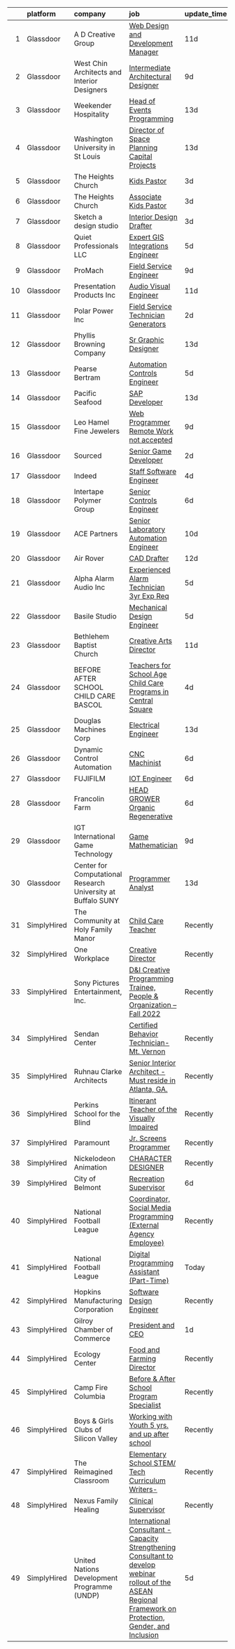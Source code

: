 

|    | platform    | company                                                        | job                                                                                                                                                                                                                                                                                                                                                                                                                                                                                                                                                                                                                                                                                                                                                                                                                                                                                                                                                                    | update_time   | location           |
|---:|:------------|:---------------------------------------------------------------|:-----------------------------------------------------------------------------------------------------------------------------------------------------------------------------------------------------------------------------------------------------------------------------------------------------------------------------------------------------------------------------------------------------------------------------------------------------------------------------------------------------------------------------------------------------------------------------------------------------------------------------------------------------------------------------------------------------------------------------------------------------------------------------------------------------------------------------------------------------------------------------------------------------------------------------------------------------------------------|:--------------|:-------------------|
|  1 | Glassdoor   | A D  Creative Group                                            | [Web Design and Development Manager](https://www.glassdoor.com/partner/jobListing.htm?pos=107&ao=1110586&s=58&guid=0000018378ae7160a35769381033fa20&src=GD_JOB_AD&t=SR&vt=w&ea=1&cs=1_51eaaab5&cb=1664177042462&jobListingId=1008140137260&cpc=0BA2D5CC0560AC8D&jrtk=3-0-1gdsasshgjm4t801-1gdsassi2jcbm800-30045773cd0dacf0--6NYlbfkN0CdcVd3SDA1nO7RkKTAACmPV4xEt72Vls8LI2dqcgyOeLQdD6tZEJoWNUMypvoh9NAN8szWNRmVTKnG5iJGNmoBqYHxe2itH9y8PF7QuwSblrfncnd59h5nlzKKtT9P4NH3jO4uFjl3W4O0Hl4EfKo_zxslhZjG3UJV1gdcJ4CC9ePXFWDrATIjTwLk3H6YWrmzlO8gLXLnd5YEGgj-yYpvwS6hZW4zDJ83pM1QKcsJaYFhrt8WzXomvAkx-50IcXmcmTSbQdtPUHW6KF5rQ7flfuO0o6I18Oh6rehxr4mDueW9dCS9K2M1vtNmwsCw-3CDlDOoBhNpYDvQXBAFC9cKew8YV214hO9LDWPuWazXMg2lCGuUtgWUzKiUvVJT1p6HvgU1FSy8xb6Pao9ziLWXp5FGwQJRSfP_Xk9zaaHaZ1ePusnEafI-Uzus7GTjPXps16OYJxpt-h5w3iH6S8DcqHm7vpIT5SBBiFWyO1zNoYCTvLDUxGUuQl0MPaYMl0k4_ZLN9LI_3TlLyuB5cwCoaYOROf20e2U%3D)                                                            | 11d           | Billings, MT       |
|  2 | Glassdoor   | West Chin Architects and Interior Designers                    | [Intermediate Architectural Designer](https://www.glassdoor.com/partner/jobListing.htm?pos=106&ao=1110586&s=58&guid=0000018378ae7160a35769381033fa20&src=GD_JOB_AD&t=SR&vt=w&ea=1&cs=1_d74834eb&cb=1664177042462&jobListingId=1008144972758&cpc=71E1B38723F0DBB2&jrtk=3-0-1gdsasshgjm4t801-1gdsassi2jcbm800-363386f2760a278f--6NYlbfkN0BdDHiSlq2TKVYTvK036ioTcRDjelCKzvFOpLFiF--0iYywErtz7uGZep9cN0seVBf-sOPF__Xb0WOhuYiJ7F8k1NEBfp-GZ5rJGcdf2b8vwOWLoA_3QIuzzvY-fVjU0sp4Z5KOK86voscsRjgQq8UedLhyobsnclhlmriT35eeg_O-bIErUbDTAVAmchW8hhFG7p70v0hdXZB-6rhboJnrVOl3tFVVgc2PElWszIHalHSlok8VrQ9WylzbdHFvDlP-9dmtekZatfGskaEgjk3AFhHSDfo3rOU0C5r2qneW656r4GA6ACxD5yX-wWRCWvZC1tj2ksMR76Q-dDAFUqpQOYF045Dx6md0PcJCGBVBkOEEKb-hYJecIH95FS3TGdPbyvHeI6Tj6f-g96PJxCfUtVzrbNdECkHh5qYN2CKlZ6g6UL7sDxc0gjX7_KMOLRUlkYNny4Mg1udbBwYx_Y0p6cfE0WMzeKXT1k0h7jl6lqGhiGkosqrb_l2S-otB0LldHNnvdyoKE1FQY5Sq8QhXibSGnFyqxNnPHf9yIr9FUg%3D%3D)                                             | 9d            | East Hampton, NY   |
|  3 | Glassdoor   | Weekender Hospitality                                          | [Head of Events   Programming](https://www.glassdoor.com/partner/jobListing.htm?pos=101&ao=1110586&s=58&guid=0000018378ae7160a35769381033fa20&src=GD_JOB_AD&t=SR&vt=w&ea=1&cs=1_da7c16e4&cb=1664177042462&jobListingId=1008134068233&cpc=BCE1849457840463&jrtk=3-0-1gdsasshgjm4t801-1gdsassi2jcbm800-6017b59c5c7ff7f2--6NYlbfkN0DdLn5tXN_RiyJSiFodarGZFJKa8s6F6AK0THPBWp05MWFlkDe5FfH8tqaK6M2b05opytpd9AnhP5OizhRlWmpiE1iuVGVFL4YhvDxChE1CDqy2kzHvJVLpb7QESC6xt8XSEJpzfFIYOa9Nu-KirXup-8Yr12Zq5ZCY22cULWdgJV9tmvfk8IO1MKEdKf2z1yNeZkC5oIxGKpqbcrsuMYpz8HgL2jlBXSa0VlbVehQjOoXG14yCf3keBeLv6tQv7nLXzzeBHFjqRuReGzumgl0Rs-huKFylJbcM72RWG6mAjEH_FWM62aBnkPTXHyYX2VrrYlqU_NIGfzzGgrBGsr4KU1GFNFBzoCm5p063OTypbsOc1q2mrSvUSzhunTOfYWpLWuwfNBE479Axp2PEthSgoNX5vFCuSjS9U2GPo07RmnGeLWq8_PCVeHLgoa6zwwe5iuhTpjorrJOOVNoAXpxQC4EcH2-T77MFbfpCjuNtXV_7qhAKoae0-N2kLRZvK8k46u9EOODtG1cskCiiT0Dz)                                                                                | 13d           | Old Forge, NY      |
|  4 | Glassdoor   | Washington University in St Louis                              | [Director of Space Planning   Capital Projects](https://www.glassdoor.com/partner/jobListing.htm?pos=104&ao=1110586&s=58&guid=0000018378ae7160a35769381033fa20&src=GD_JOB_AD&t=SR&vt=w&ea=1&cs=1_90e808f5&cb=1664177042462&jobListingId=1008134297731&cpc=1E493F2614FA88F9&jrtk=3-0-1gdsasshgjm4t801-1gdsassi2jcbm800-1a90651d4957a6f3--6NYlbfkN0AewoWsilc2b4CygaCvN0TrEd5Bv-SxTn0ipjqC0TsRaCuMXCIxnbIvo_eMaI8asrHYhNrqsgjSQ6Rl4C-1FLQ1OkrHVMGl9rIiEa-84jdNXtIQAt0cHDknFFN_-2sIXpMPzzWFCCgQ6fHPqo5VfgXDRHqXgqKnHKTpvS899Uh-GX4b9EmNOumiCjiGVmnwPzpNQ4vcOTEDTTKIxYJO9v2J1n7_JfPJsBYkEUZLxq05yLMsBvzaO93XBpVtNF16RW_THi_T5NdBgwQg86AhgssblkN8MRxaKf2-Mw4CQpDVV8YbKmTBI4q0zFViriEsQMYDZaG0XoZmUt_UhpALOAUYBuGdHOsOwpcojW51cyKA02zHcESAnVw7rVJeM0PkXw6_vSsSEYj4WQ9ukzO0cdTSLed6OIT39qCYHJfkwXRYpbFy8RZrOXCsZPdXdffaRsAWcLgWkQKdNSomJCJ6vKelsYVizn0mVDGl90AxXLKpWOt0pBocCLPQRB-qW6UFa75Tzmibye83yGsB3764vsXy8RQ4EurH-fFjXLUBCDxgwpwjuIk7cV0p)                               | 13d           | Saint Louis, MO    |
|  5 | Glassdoor   | The Heights Church                                             | [Kids Pastor](https://www.glassdoor.com/partner/jobListing.htm?pos=111&ao=1110586&s=58&guid=0000018378ae7160a35769381033fa20&src=GD_JOB_AD&t=SR&vt=w&ea=1&cs=1_2b6d8c12&cb=1664177042463&jobListingId=1008157029926&cpc=B8BA9BB2ABF0D1B4&jrtk=3-0-1gdsasshgjm4t801-1gdsassi2jcbm800-66a268982be39739--6NYlbfkN0DLWr0FuvwmpNY589ecXM0wpB-l41nBtAe9mv-PvJGiqdBNCD9kFUaaMoWXKkg3PmIH0Wyad33Faeue6IyvMpJHCe7uc752UIAcG6Y6NFdyPMvCyVFRa37V8sROPrDqZrYWTcBNUwHJ_eHHIcy6MnlomKh-W7sUQ6eoSnU342nXH-Gx5lt2XD6L6cFdgRJNEU5yJ8Q-JB68gbTp3yJU305r_U5gEjWHuXI1btV_KX6HeqCO6mgfw0p3SqmYJOu7pjCrED0TmtcL0VWmCy1PXwusbEZVLG2uVQjExkPzCGvnb1X1WAhGdFU3410DJwcx2N_nvgJ6O38AyGu7FyTn8zsgkPHg8HxdRswOVVK6bVaRj7Iz8cDRtfcHlcftLuFVBQUKhXlhFmr36KfPlO71LVVwzzdW2q-KvUseX9oK8PLVOaYBIHrLOgKv7Kj9Xe1X8uYWytPxem0WS1TQqrqzwoCIUevFUquSTb8yPpclaLEqPwtFdZ5g_uJNiIR-0dX4c_gRrD2u-3UAIQ%3D%3D)                                                                                                     | 3d            | Richardson, TX     |
|  6 | Glassdoor   | The Heights Church                                             | [Associate Kids Pastor](https://www.glassdoor.com/partner/jobListing.htm?pos=116&ao=1110586&s=58&guid=0000018378ae7160a35769381033fa20&src=GD_JOB_AD&t=SR&vt=w&ea=1&cs=1_fbaa817f&cb=1664177042463&jobListingId=1008157025775&cpc=2611C548DCCEA1FF&jrtk=3-0-1gdsasshgjm4t801-1gdsassi2jcbm800-9a896b2fd7fea96f--6NYlbfkN0DLWr0FuvwmpNY589ecXM0wpB-l41nBtAe9mv-PvJGiqdBNCD9kFUaafqc19tVOgFvulvxJtVMXP2cAs3a45udw881bS6hxwH7XrBMvjkwlI96io14WN18LM5miVSGeU0uPcp66YBEU9kEyqDDFIn6VlhJw6OcgbSNQWItIPVYJ0akvb4DHJnDNXmK9HEbUtZQS-bvPe9-_Y3TFBje_uJyWUTSSPcQCFIp693f87tGJeUCojvvcR9z16qhtEn_tdzf86xzGcbqIy0whR5eYgdeXrMhq1X_TTwTfqtCoIpIn6FSyhITmF71tL9vtCQ_fEn8ZbemnLKNtJPCQSdI0aSZn-WKssOr70jtbcG_3oVeW7H-pHVwpktAjZjSKU_EYz7tc2MrPPJcjhx0xyGcjO5miYx6iJBzamzRmCH22cWhi5zanjzzYHJjdLf_74GK2qzrCJACqXlm-j6sZMJ9R6_n2RbPU37q8HYT1r02Gt-971dXenYtE_OEMkResik4nqNiEyeG3ifsPzQ%3D%3D)                                                                                           | 3d            | Richardson, TX     |
|  7 | Glassdoor   | Sketch  a design studio                                        | [Interior Design Drafter](https://www.glassdoor.com/partner/jobListing.htm?pos=123&ao=1110586&s=58&guid=0000018378ae7160a35769381033fa20&src=GD_JOB_AD&t=SR&vt=w&ea=1&cs=1_060abf1e&cb=1664177042465&jobListingId=1008156351246&cpc=5ACA09512ABC1849&jrtk=3-0-1gdsasshgjm4t801-1gdsassi2jcbm800-443fea2dc174091c--6NYlbfkN0A953Z9EfJZc5Z9y7Wb0NkuJO-5BBnqXCJSieP3bN3oT0yhRhApRHWswGPQS6rUUjN3ZQf7cccsy9ZUzHjoRP1KiJJZaHLonR9fKvOV7wT2VLn4LSijHvUcC8n2TC4EoZs0wlcysfaEtXOQWzdQpSi5GviIMRIgSiOvPieNiUBHWnu2R9h9z51ZkitvX3aVKE_X-U465G2vrUMJnKbIsEBXcN5eD8sRM4bkp3oUJ6wGK_ZhAgd9Lum395VOp-5upFj0m9vJEbJbfZI-U9Owm4a8Hejn-XhqxUHLRo9v7dldUjmeTheGItkaduuaWc6iAAJMPwVEw4uH6-YvvtBEOmkYF1lp0zQHZl7gIJtnJ4-XOF58PELWQSpR1Cu3mpU4g1m_VKVw__4Xzh5QD8zuDui0CvR4Vb84EHfRvK6WZK4RYdco3JwPOrcKQ6lWaLZq8XguUVJ7nfC4WhElIKYOyuk-zXGddEDC6HrMriMi-nIfavYo-2hRXK-LfuuhIWpBvb7kwa_prAtubw%3D%3D)                                                                                         | 3d            | Boca Raton, FL     |
|  8 | Glassdoor   | Quiet Professionals LLC                                        | [Expert GIS Integrations Engineer](https://www.glassdoor.com/partner/jobListing.htm?pos=105&ao=1110586&s=58&guid=0000018378ae7160a35769381033fa20&src=GD_JOB_AD&t=SR&vt=w&ea=1&cs=1_99437749&cb=1664177042462&jobListingId=1008151307212&cpc=2721CBE9C88BCF36&jrtk=3-0-1gdsasshgjm4t801-1gdsassi2jcbm800-2b34d193fb50270f--6NYlbfkN0DeXU0vMxLyKhfauY-dgUBa_3v1DHLtGGo4EP_Dl8CiYxWwp8cBxcaIr5CLqLVSQB5pBXVPsSWs67xOuMQsPeAEuMuXhx93UF0ke2AuF98izuaCD4XpY2hu7DqaAgz2G0r4XDXPZFNx674RuTocp-fCiFLwLXQ3kUOccLcJju7LxtL36kq1mNkKo-9sg8hgrvX2yhsQovvueJnUqJlxgy-tzIXdwmYlcyfVUWw1c7JeB0s-heFQTRTExbg_s9zv0Z-rEk6W1_xZ1b4DxckcT6iousPmU1Ppm30_4BSWZ8Nz_9-_aCP2oqC5ComBQdgT3KuTfq46amsizdJVJwgHPPaq0uQRbR1HpRBOMjCFS7724j48QusSNFfUUfAqf7bc7Wg7JwHfOWkeAUd6K4-_BwMnOLDjpVUxgG35yi5mQRb2J9Jg1xWIU9z-8ha5Uq2S42w_i4JJF_RrEYZOytEU1ndh4woQJ5CvTkyy01hbH2SKRmvNHXHSFx8Xdk3Cq4yGMxwN4AYduCSpR0My3XNWOoWIutcfTdGTLGcO9fpATnJOZQ%3D%3D)                                                | 5d            | Fayetteville, NC   |
|  9 | Glassdoor   | ProMach                                                        | [Field Service Engineer](https://www.glassdoor.com/partner/jobListing.htm?pos=125&ao=1110586&s=58&guid=0000018378ae7160a35769381033fa20&src=GD_JOB_AD&t=SR&vt=w&ea=1&cs=1_70cdec25&cb=1664177042465&jobListingId=1008145147858&cpc=745E9A7F3953D21D&jrtk=3-0-1gdsasshgjm4t801-1gdsassi2jcbm800-494919fcd9d0827b--6NYlbfkN0CIJ-mPW2Wu7_pp9Kq81vi3A9tdtPqqDKwLtkqNb7LXUOE7PZzD4Apcs-HQmwDZEkB6lL-Gg3eBlOfm_F9go-AqnY-CyOkSJqrK7Q1t63x4c50kNl9KOyQwhSEdLwGtxciWUQ9kjRQpJ2dgABRa-jKkNtYUN-D4Eh_7zGlkxx_MbFOr0sJ7wSg9BRty2W6S78q5z3FoXPdnE0TeeWxMqa0EikT1-qd4N0IfHJ7G1R5wn5F1M1rlmFAvoeNjM8MdMGus_Sya6U5zgLbca-PW5i9FPP3a_APhbnm4CiaJn-K10lhVZkSlyMKxg3vRy6OW7fPf5fOYwshAV8pIzoAajJggQ8ehW-ahf8xXcp998B1MBKrRJg0S473Ldg18M7cyOXVd4XiYw8eovrPIMZkxvnAVfrnrbHrgBYJxVUjl5EG6ajmNudAEiYIuZyMwOnNJ6laqWuRKir_ETTZdtuOhAwzu7JjpmL4oIcKTEp6SRObCcnTmyL1OAN0N-qAQ4cTQRwkJK7ToZUXNuA%3D%3D)                                                                                          | 9d            | Moorestown, NJ     |
| 10 | Glassdoor   | Presentation Products Inc                                      | [Audio Visual Engineer](https://www.glassdoor.com/partner/jobListing.htm?pos=117&ao=1110586&s=58&guid=0000018378ae7160a35769381033fa20&src=GD_JOB_AD&t=SR&vt=w&ea=1&cs=1_e011231a&cb=1664177042464&jobListingId=1008139747241&cpc=9998E1639E51F6FF&jrtk=3-0-1gdsasshgjm4t801-1gdsassi2jcbm800-c7d6d51eb7e45860--6NYlbfkN0DukAwDndutArnS8OT3znlJ-TW2KpK_7rZjO0LfXc6UVMwJqLdD1YJP8SDRF_NHwyxts_RCsiaT-Z86VeDUyE0hHOmBfzCBXE-SSidI87TkG3eIlDjidjWDLii0-bPzX49fxqwVr3h-RjXRUZ6oLVfujI85f79Zxnkcm2YBIb2jTy5SOnbDNyzA-930Z3QPEDBjhULWtpwu5z592bqQCra8UVpbU8LNXzuRawYU0ymWNFS-UIx4n5Xz5NZZsG88hD5hIGx-4yNWGR2AOLpysstuhUEasCWYJP_LITn81YZFs-0p8Z4PppPl0qK6klyTG7FaEpPhBfpnD8ZAS2n5L54S2oSb9c0Qu5mx7TpysR6svsrYH_pf5Tlm1YWbXIhovP8ff4ZqdqAkN_fpBoBBMvjPYsjwDGttnEVvaihu2YbBWQG16FWdl8oVVcdUooN3WiyEx6AsIm2VejiwVsbC-Kn_WkXHoXPLTiPhyn5kAmdKMBdq0wsEVqNZLdmLwfplWOOFOdVXeAvncw%3D%3D)                                                                                           | 11d           | New York, NY       |
| 11 | Glassdoor   | Polar Power Inc                                                | [Field Service Technician  Generators](https://www.glassdoor.com/partner/jobListing.htm?pos=122&ao=1110586&s=58&guid=0000018378ae7160a35769381033fa20&src=GD_JOB_AD&t=SR&vt=w&ea=1&cs=1_e4bac799&cb=1664177042464&jobListingId=1008158485558&cpc=AB75CEC7054B3AF3&jrtk=3-0-1gdsasshgjm4t801-1gdsassi2jcbm800-93db64ddbe84baab--6NYlbfkN0BK9GXDcakwdiqmeo8o-2GvkYnmPkq7xevAHdeF_847qgq8H7zIJ73Wd9-B1FaC8j8incxuIGLVmYwUwak6mFeUVABYx_F3o8o_leYgJAQuSJKQcW5lS3TtAr8gCvj7E_rgK7n0u6aU3xSxMQf9WZNo4mP5DwhXiuEjY0sCDraws3y6qUKYa2vBrkjJkSkSdu4hR1FHyjQiI-AVjiUXYI3jmF2H2xjF7o6Y03wQtTbHC-ea5QNygPDRgf4GF2pZueb5MK-WAbE_AHjXZ9szeA7h9wTxtnMHx0HaHhSfzdsNh97-PoxNq1ls3FYaCrBItcZqSsfKyfpQ3UedpH71LUh35vU-ExnWX2htKfpRJOzd7l03r9LE7Ehdo6Kd11vuJ4hVd1t1qGrkWKGqhm_PfR4qmZ8jVRLDAkKi6T5kW6ryQsUZgijWg3k761HMmEfhhynKHdQDkm3MlW4qzYqCWB5emjbqtXeRZVKW-KN6NdO2bleJWKOvkf6Yr8AST8towqw%3D)                                                                                          | 2d            | Gardena, CA        |
| 12 | Glassdoor   | Phyllis Browning Company                                       | [Sr  Graphic Designer](https://www.glassdoor.com/partner/jobListing.htm?pos=120&ao=1110586&s=58&guid=0000018378ae7160a35769381033fa20&src=GD_JOB_AD&t=SR&vt=w&ea=1&cs=1_a83a7271&cb=1664177042464&jobListingId=1008134137635&cpc=2611C548DCCEA1FF&jrtk=3-0-1gdsasshgjm4t801-1gdsassi2jcbm800-549b117e3753dd05--6NYlbfkN0DOQrZzsgRF0DyRh5_VqWYPhuyUpdKvuQTTcMQvvLURO2dgMgmCcqHTPEkLD_4thMtlfTJl2XlmGOwTV1WqUDe_QS2tmHK9uY0-EKb5sO7VYjJ7aPN0lodrwBN2ecDQsh05TRCAObn2RrxfVpXpH0in8SPFbQktt5OfVfrAgg-YKiDgPqoi4a8Br1ASdm_TgIQDNL64eSY1DBilXlyKMnGy0XSWG4EFzINHSA9f1j2S-GlF8kzXh0D-txk3XUqz42pYKvzCkCyLucBnZ-6Z0YBZTXln0zoeoRv2k254CteNIPj5zADkNLWLRK2Kv7CIzlU0On9vhF9VEPuKf5XrZ01Nabt5o1o1k7mF6lfkf1Ephe55BB_ZqnGYinQIv3bI_6hNSn3L-IXhqMpUKneucuC02hDm3SLgfM9sQgXj8ie_4xiUkzkySvMkdYQITeNiBg8SarhpZUF8-RaXLiiRjRHBbUslTnXCQuU1o3GUc3r1tcXILZNJVvPX6eyQPLK58WhDcP4rURURZA%3D%3D)                                                                                            | 13d           | Austin, TX         |
| 13 | Glassdoor   | Pearse Bertram                                                 | [Automation Controls Engineer](https://www.glassdoor.com/partner/jobListing.htm?pos=109&ao=1110586&s=58&guid=0000018378ae7160a35769381033fa20&src=GD_JOB_AD&t=SR&vt=w&ea=1&cs=1_3ce89459&cb=1664177042463&jobListingId=1008151389038&cpc=93FEE4B5AF931032&jrtk=3-0-1gdsasshgjm4t801-1gdsassi2jcbm800-74087c6acc82e654--6NYlbfkN0CRKHnxTCul1pT3kz1fsqWSNMUdhG6Jxh-RZh2TOeRNQ6d0Dcne15dTxmy_4bDnEE0tJdG84S74ViQK7cf2efh4QkEOQWewN89lJuSVM_2robn8v12yY91mlNoJCa_nOYHn5xiSg6VwztqT0hq558K_Dbqr1Rr-lArwCvSwCscmwIcHyIGI20lN7vMQqS3Zx_kutY6O3LDCILGR53LnQOUxQncSUoebs1d0FfnfvrBDdE9vaQ388EozUntxGrC5E_j0ZwKyeI21eAEwhhTJTw1EaDarigq-s5ZvdcyCfx47iKYMl5tgl5yaF9_Crq7rU4-TUx4_WjfeZPKn7qGhgvBRg9zytwdZ8EXUCBryV-sPcczlQbrmkFZxxzYT0nx3JZnbZ9wi4hed_YhQg5-X0TKEKUqEAe1NPfcUtL0AtVx4jWtrQslGUXAF3HgWp_nPk6a1TDKIYniQgG9FCqpw5GpzlsVgLY-wu_4sU5B3wwrKC_yE0Dshwep-gBH5YP_a9V4b2PI9-gRiYPorPGLi7hNpL46t7sHz5ds%3D)                                                                  | 5d            | Boston, MA         |
| 14 | Glassdoor   | Pacific Seafood                                                | [SAP Developer](https://www.glassdoor.com/partner/jobListing.htm?pos=103&ao=1110586&s=58&guid=0000018378ae7160a35769381033fa20&src=GD_JOB_AD&t=SR&vt=w&ea=1&cs=1_087e6c61&cb=1664177042462&jobListingId=1008134235536&cpc=EF09205FCFAB18AB&jrtk=3-0-1gdsasshgjm4t801-1gdsassi2jcbm800-11bf00421c6f905c--6NYlbfkN0Bufl12QhdS0aCztHDWShn2dvPhj5HwDwmBVxXbucW1hEZsnbxp4hGxWMmqyNvGbQSl08xU_RMnfelRd-rA8XUlgvmrKXnYVX0CYOVb8mHWL4TVCL2jr3rijCzzZHeRGSyk4cgKVkE4XKK-fRsoAXiZSagUWYzee4IM4pOUcjMYTC-gH4yLxHGP8P5axlvb9qkfIAaSkNejuObyjIkPJYEN5sdkkga5VIMii7s4V-nXoiKEulAhZvLdq2rQpPU7X8-i3DZVAo-_AnMeT9I3BybRqAjMUwBkgpR87yo0PyW_Ghl-0jrITJ2XiFPqPJiruCNcLP-AsosEDF6VXdxq_woQ24cgWiv6OGHXFsFUMhty0GJR_X4MwC4LqEnO6yMdHto0XWnA4pOiqjwBObCxOUU3bSGuoReXt02lZ_QfT_-kMPgQr6UixvZvq3dH06SIX6Div6xhKQmTMNoTGNn1n0k5Ls67q4I70rcXQYjUmh8FNYd2WAhkLe5OVZ5wbdI_IMlK0vdhruIviQ%3D%3D)                                                                                                   | 13d           | Clackamas, OR      |
| 15 | Glassdoor   | Leo Hamel Fine Jewelers                                        | [Web Programmer   Remote Work not accepted](https://www.glassdoor.com/partner/jobListing.htm?pos=121&ao=1110586&s=58&guid=0000018378ae7160a35769381033fa20&src=GD_JOB_AD&t=SR&vt=w&ea=1&cs=1_60bb649a&cb=1664177042464&jobListingId=1008145757844&cpc=B1198376F5A4F1A9&jrtk=3-0-1gdsasshgjm4t801-1gdsassi2jcbm800-7ba9e9ecaa7efd35--6NYlbfkN0AIbdGN8qHSlJdRJtIj-kbIZHHx5NmjNzPvKqF26wG9Y9ftjo57tMC0rcI3tIfTtobxf8b0wfVv1yk1sDdPSAiQSIQUTOebh2eXtUvrP-4CgrfXuSsHVgROeG4mJIN2IikL9r0rHYsl7drP8QBHoix8W1lQ9CanRs3hmXbU2pe62w-s5tOQ1wFUGGQZStpPHbOv1oGlrx_HXpxZWbWNrcw8ig-SPuOjMv4xmsf9BjuFg3ThB8CCM9NpvXBXXgN8TN-v3VBUvkvD4KZ2OW-ZX_b5M7Hd1XPJqOb0l_9ihXCYX_PEoKUo_MMsB_7Q2KtBHEw2ySWrI9REOwcsVazHnqkLZsLNYu83JThSRz9HGFXElpnUfMVxOYnbgW5K51KYvRkVTfCkLSYppU3evJtgDlPU--hTpOlfeWUEcKZDzw4oPx0YSMfN6VMTqr9C7_z_L-AmFTH2Pi8KPJLqsm5JKZNeBOFyZ_vTq_kD5PRlTvxE9MA3I2sqBux_uP9TWWnCRUqiGvmAshjYVMjGsFAF7YtgUnlOspjjVhU%3D)                                                     | 9d            | San Diego, CA      |
| 16 | Glassdoor   | Sourced                                                        | [Senior Game Developer](https://www.glassdoor.com/partner/jobListing.htm?pos=110&ao=1110586&s=58&guid=0000018378ae7160a35769381033fa20&src=GD_JOB_AD&t=SR&vt=w&ea=1&cs=1_c44424ee&cb=1664177042463&jobListingId=1008158649368&cpc=ECCEBF2656D16BF2&jrtk=3-0-1gdsasshgjm4t801-1gdsassi2jcbm800-1eb3b0d771a41784--6NYlbfkN0AQtCoWIo22qYMy0VnBT_-Ke7caQrNIdlGKghY1t5uMcYgXX5eCR4v4bM9eKA-R_d0NyZcdiTBPWFFX6fwOUeXSg2ExEvl1onRbWCNpe0KZoQPH3a8N1SgVG633K_-FkMRXaFxBCMRVb2qv_f_Hm0hCpnjxe68hhoHj_G8GxtA9UsP9fGsMD3qmwfqfoVtRtWtEPh4WGA3y8I242Me46moVrOjSAIho_oguwznelGtpHMoIftcyziqYqLaKY7Wujn3Yj99iqWiSnrqFhu5eEpwXYkkGuqHbLEbXg6DwJVlQY_S38D-voz9lP8Wt4mtynFzfeiyUUEmP-OI-B2HmDNs4mPE67UxAYugd3EtBh8wdn7tZfrucancQY7hLX2Z-LNLD2xaTNQEV7ZTF4DTLRppkkjKX0ZUZXvQDFnsqFNCYDXhv1quEdrw1BXtKoJAlZs1RVMniAsyiib7nhTF9cOqRFVWaW_CR5gxAa7t1Ihu-9jz5Lclo6H4deUTHO--v_gCXqIxntUspNHsjgvdO2jVU)                                                                                       | 2d            | Wake Forest, NC    |
| 17 | Glassdoor   | Indeed                                                         | [Staff Software Engineer](https://www.glassdoor.com/partner/jobListing.htm?pos=130&ao=1110586&s=58&guid=0000018378ae7160a35769381033fa20&src=GD_JOB_AD&t=SR&vt=w&cs=1_3cf2e341&cb=1664177042465&jobListingId=1008154057488&cpc=D01F56F24F237C35&jrtk=3-0-1gdsasshgjm4t801-1gdsassi2jcbm800-a54fe9602c8faf8b--6NYlbfkN0CiRNM7CVr8YueLFKlzwbFWI0o7IjV438l4sVrvKZ0flpURU_mqoI8E-VxPfg2eTCGjQqbmlFBgJh9jPgquhfbvEIYXnp8xWw2cJLxPcX5Uysqb0jM9a5GpSvFtkMPIyVLqZiWYZytzcidM9BO9EAV3oCE2lN3iC9xGGIYEacxlz9Z_KjW_zemirhe4gVzcbLr-ex4aUoejcmgxO_IPiiuDvcs7qudTJpNPECfTHBSFWVcRM6CnUU_CEb411GbjQkeAky6mNGwf18-MR5G2TS879cWyOKlbmwmx8bN4SE-iHQ0wylMkDkIZI5K_BxUkigSjC-w-9tuP-noe_K7jWmmJR3Xrr46ooreUDLafVQe2Tam3V0ZCZkEYpIFHDGrqqvHBwCUDXDqhKLDneW__KLa8dhdQFGl-hhd9MNR307TY-OjEL1mih_0x78CicuR1dZMhoJNDbBoTS8GpUiVhmFe-xNJ-gxE9YwvEZjxL_qqd9CYewVyVXUNQlVzTd4VjaOMpsar_IUqidppWqb2Ibww7rfZc8CI9KaWu_A2ObKECZudYjYlMKQLPtjFghDVwXRk%3D)                                            | 4d            | New York, NY       |
| 18 | Glassdoor   | Intertape Polymer Group                                        | [Senior Controls Engineer](https://www.glassdoor.com/partner/jobListing.htm?pos=108&ao=1110586&s=58&guid=0000018378ae7160a35769381033fa20&src=GD_JOB_AD&t=SR&vt=w&ea=1&cs=1_e6dcf141&cb=1664177042463&jobListingId=1008149161082&cpc=4DC3A1A246E692F2&jrtk=3-0-1gdsasshgjm4t801-1gdsassi2jcbm800-ff00c9673397f4b9--6NYlbfkN0A_fpmZJGZVdKORScXp43Y9AJrm-uDXchjgAJvPL9BsZ2lz6fnVMzgLNQIL9sP_BLI0BFse4B10UwV-MOFR-SVlzsmPMcCzx7OLPjyCGjJG5Y3FzmC-PCuashiUu829CvMYQNmZmit39J3aHCjnkXXxMAampqb49zvZF41uBLoFwgiN5iWZGYJckDX7B6rpzaXJyqxvWVKlNIbTbELcims8a5FPD_yjgY7wBnK8RtIO4KnMCBivpFTU9H1Q5nfBsV21jcEPy0H6Trw0LpW9ZJRNC05CZ2_oY6ZlnRAeaMB6vL_ybhZ1prkqLm7sxdGRjovEYAW1TNAVeapVFIRppJ65-_W3PV9dfwCTQ_TkJJTWOifOZ5hxWvJ9zjF-qOFqZcNBs3leXXcGUuvQxlgJLmRl-3F0fT3tRcDxNfrAr3rswFv_xBaRPdp82UJYB8mABNe9cbcKSE36FX-MeCCOtIRRiMVbfAH4-r7P0VqzgLrTxZMwq28Wbc1Hb3LzypmiKxdHGWb_yDHK0IzFFYq1Ngbj)                                                                                    | 6d            | Schaumburg, IL     |
| 19 | Glassdoor   | ACE Partners                                                   | [Senior Laboratory Automation Engineer](https://www.glassdoor.com/partner/jobListing.htm?pos=124&ao=1110586&s=58&guid=0000018378ae7160a35769381033fa20&src=GD_JOB_AD&t=SR&vt=w&ea=1&cs=1_a55c0d3d&cb=1664177042465&jobListingId=1008142162728&cpc=EE88C8A3E1CFDFA5&jrtk=3-0-1gdsasshgjm4t801-1gdsassi2jcbm800-3afa62abbdc68314--6NYlbfkN0ByNdR6lR5vInkMqW9PARJ6PF3Zoox9TiDJ9pL5aH1WopUmg_nMMrmUTWdLcegFoS7j7SZis_d4peh7hL6QRlbZQOCueZOFNS-oixXmCGjdtPwPs6kDcglIMtMSE2ySqboHFqom-nllfV4mup83VSMZ3jVH0nfP4GFdnijsSV7uzsE5D8nK5pRHVrq3rMb24baZtXu-2_vrUXZWjCEyLICh40jKJskCBDRM8U7BanBS4uJjsaBOICuIuERtQ_kAfe4KVKcDVZxIoGcOPEmEnLhGR0qEgmikiHb_6By0yXtJr9yUnHYOdKzDGjUaImsfjaVmmZzmUVQ-Dd0tUHidHFphMTEB125v4g1N4ipSp_lVMkOkh-jhanGAjR0mcBovmJSA3vTh4kc3PJI7e1lEMkCajBbd7ZYYNXryw7o6n873LtRlkQo2_sDArcBxG33U9Rl6CIjE_kb0z9XY3YHAAlRWZoGahzuNPxuCav72Baguvalba-wnIuYs1PHpfQ06jou83sIWqC9glF2ZDFN2AivNjlJ1yLsdHP36L7gNG8kY-w%3D%3D)                                           | 10d           | Marlborough, MA    |
| 20 | Glassdoor   | Air Rover                                                      | [CAD Drafter](https://www.glassdoor.com/partner/jobListing.htm?pos=102&ao=1110586&s=58&guid=0000018378ae7160a35769381033fa20&src=GD_JOB_AD&t=SR&vt=w&ea=1&cs=1_a4ee57a6&cb=1664177042462&jobListingId=1008136859098&cpc=CAEE4D2043C55698&jrtk=3-0-1gdsasshgjm4t801-1gdsassi2jcbm800-3094684851665aeb--6NYlbfkN0DfOenoWpRpIKKnmT0OL9WtLyXjwEndQLSRKvsSFUtYCYUuu_P34gGh3WFovu0jda4xT1AP7foVcIpuS6UKSLtY2bP1xUzcTCENmMaPGULizSGe3cPHZAuMm8ROewP7IDy32UbqIQTvuxZQxCoGnqQERCJQtj_mEv1rqbd5jQg9MGk1gpTNiRkHqt_mR2a0fpts_IAOTfAuvWL-gJmvZ656t0iNaRVGSk4HBjX-QpNYvTL8HOsRA3q3GrZyXvstTD9EdMFxnYyEYqdkWbbiXQ4udpPkq3c9gx3jTWOgVWxV8fq5Fx4wGCPxCb7app1UEAD8XPxDSr7kkL4Mh9ouriwFZHI-9GU3iXRvxP0-0B6Kh-5DQKacfB2ecV_NEHXappGDAxwoYNQBDCU_i1ipdOi6xtxx6Pmtlb6UoiXrctRIFsTvw84VW8sjl0ZPJfaAffj_X8FdUwXq-Z2ahk29_sXkbk9D6qJYx2dRDK5_dGH1uITbhJd_rsfsOsQ9HaRqIA4%3D)                                                                                                                   | 12d           | Tyler, TX          |
| 21 | Glassdoor   | Alpha Alarm   Audio Inc                                        | [Experienced Alarm Technician  3yr Exp Req  ](https://www.glassdoor.com/partner/jobListing.htm?pos=115&ao=1110586&s=58&guid=0000018378ae7160a35769381033fa20&src=GD_JOB_AD&t=SR&vt=w&ea=1&cs=1_f6de65b0&cb=1664177042463&jobListingId=1008151592406&cpc=0146F1F1048C9FCB&jrtk=3-0-1gdsasshgjm4t801-1gdsassi2jcbm800-7f42a96ec73ebc7d--6NYlbfkN0DdLn5tXN_RiyJSiFodarGZFJKa8s6F6AK0THPBWp05MQKkzbdPHw-cxPigeWAGuC21-DXV_HUkOhgJZojyb9O7x6B7q2rmM30otAb98zjy5zx6yQjAvom31fTFs74qBJ8UX5I4PkAwNtQ3lCpTI6TwI2fW3StQCe7ZgwXeqYs9cnjZR-nAwEqrbVBCYNrce5fG914UDdPpnAPFzPbkM1JKrHq0wKpMvoXKY94q6ssjO67fSXZNDHGEM2k2Noya8kxZUd8PyLQcqDZnZFuyISK4OYN6O9Cz_8U1II5OE_PYF1a3VuIV-mcrstUtQ8A_gM_xvngSP3h-AOm1NRa0RkN0jFyGS_V8grxZd99gwnVhgERLXYU6-VtjDSz33ODSHZb50wzTzz8vAn3hh5QbV1UUMBxI6lkFXWWJAOQqqo5hERNrZUStuV9hF5Aklr3Kaw7a5zoA9tR_Hq0pSrMbtuxzReQECaAEoNYkMLYq12mxiRGmdgkaeoUhmJWMXNLWlKOHPw6vETp83H4QX_qgNH_u)                                                                 | 5d            | Vacaville, CA      |
| 22 | Glassdoor   | Basile Studio                                                  | [Mechanical Design Engineer](https://www.glassdoor.com/partner/jobListing.htm?pos=112&ao=1110586&s=58&guid=0000018378ae7160a35769381033fa20&src=GD_JOB_AD&t=SR&vt=w&ea=1&cs=1_c7e307cb&cb=1664177042463&jobListingId=1008151178438&cpc=E3689FC25AD56F1F&jrtk=3-0-1gdsasshgjm4t801-1gdsassi2jcbm800-c1a84cc054718128--6NYlbfkN0D6jYd6oBTQ_RmaZehq4VpQi7FwR93aIXlO7MctUugoDuWVSQbKRo_eOYh_9GFV6lKMxdefm0myyaKevHXmfqx3QAoYu8EIHt3wQwsKE7sw0NNSFN8HdNK7PZGmiyFVMoAmtc3FLfzaS3u4Tl4J6Z5bwofhQ9HvLJ3Gmqx3P-lU8IJgBO09uMf3xAh3ybpCIveATn5hUV5wmxnmWPgy1Kzu0jLcdA93sux7pawug_7heygeDJmjUVjIv2TuzrlW9UUeAKoaQVxKzYsAYBhuN3gkaJhGySGZ5xkFRc94IaR0fIjFMe68CnHQQIp4ST0E2zHrZriSClKHcFLzBRlvmjVrWUf7LWA4lFhsgYvhOUH0D7wxt8Pw5fsWoLIwcKq49YX8tKmAMVE1BK45nv1YMXZHr4kFN9VgiQjU-JBQBkCjzVz-sMq-Fwx-V5azTGLupWGlQDMrajZJ7sn_sj_0zHj-Kk5b1RraLUoA1qclDgneann_HcCGP6rs8TecAcrpkxn0ZYw-IJMgusPtGsLcFynyLhBtXZIdWCI%3D)                                                                    | 5d            | San Diego, CA      |
| 23 | Glassdoor   | Bethlehem Baptist Church                                       | [Creative Arts Director](https://www.glassdoor.com/partner/jobListing.htm?pos=128&ao=1110586&s=58&guid=0000018378ae7160a35769381033fa20&src=GD_JOB_AD&t=SR&vt=w&ea=1&cs=1_c7e05815&cb=1664177042465&jobListingId=1008139754155&cpc=DFCAFF9DFE7B86C3&jrtk=3-0-1gdsasshgjm4t801-1gdsassi2jcbm800-b15be0bc34fbd41c--6NYlbfkN0CdcVd3SDA1nO7RkKTAACmPV4xEt72Vls8LI2dqcgyOeMf2wA6LDluQtABHGEHrH9JbaCIGylmhLvBtx-Srw-1n7puIm8KTl8zBPJgcSurVeo8B49AGQJGdD0if6v9bdTnP9hXi27BpBbhEXzXTAHAATi7G0_qeFQy3fDXoIC7G0O3Jb_yd53OM-laLiAV1a5z_SGm7tCjYaBxfshiB9-dXa-o5wJsSnspY3Z_Mv2dYZpVEfRJxu_UGYDkyvFzdAmcu9lo6vJSnNOgxFMCtWA8PlubWh4i_FlQe6EB9PPYknWn9YfQxTnnotDC6Qfo7Nr5ZvS29Xlk_f0GW6JePNTC_FdAmtsq27DOeL5ccfLgbZbRph8X9TxpZc8S6af9OmxQmeOnxfBSJLV-JfL3OB2JL-74MVI8mZyq3ShlIK9JQsPWqyk06fqsdhIZD7eOLImYpvIGCr6jUlLqtjUVMYmWCw9s4Wl1HW9rIs2seabceGazo9nM8ZJeUKy7Dp8nYAiRSC8_kdC1gHg%3D%3D)                                                                                          | 11d           | Spring House, PA   |
| 24 | Glassdoor   | BEFORE   AFTER SCHOOL CHILD CARE  BASCOL                       | [Teachers for School Age Child Care Programs in Central Square](https://www.glassdoor.com/partner/jobListing.htm?pos=126&ao=1110586&s=58&guid=0000018378ae7160a35769381033fa20&src=GD_JOB_AD&t=SR&vt=w&ea=1&cs=1_05627350&cb=1664177042465&jobListingId=1008153521149&cpc=1F1E8215D5502A0B&jrtk=3-0-1gdsasshgjm4t801-1gdsassi2jcbm800-6a2a20eeb04d5d50--6NYlbfkN0C84Ymp0Wn0uKnyv6z-rw8SJIm9gl-7_zES5nVH_jxSfAke1ejnXwxvqkbaeZckiuKWzR3YKvaoUHU-LsjZ4-dE3niQkH0C9Mt2DPYfhRqvmgrCHLCcgc9yovRV_zPNQ__lwY6u7vbrwpb0Vm4XZHVJ7wJaFKs_an7wssBWx_RughRdIpmUeQREL0otLmbbTTQYYSnmlxd5VYGrpEL3vu8auF3-fdBc_PBxUnTMndZBkzbpVqT9MDUhUPKocidz8JBAP1C_DeDzYQhv8Z1-uf5xvtjlGb1-Baqj4vdwi_izqgX6oFYrPjDQAGvCHZWg2VQXa7y5jeKpHMvHBo9-5QfkWwAa-7wiUz8jgmAszsw0Ix0Fj91luZPtxXXcG3MYXIXQfdJeesJgyrjRwWIeeuwD4Q6UGbheMP4KjtBzeNUSiAspgYbcg5Tv-HtGD4hXJm3dX8tTP4AZ4PRmKfbEJqoepbl-sdTIsZIW-pyVEVlPSnMo_z4jn1h-a3oJqCtic5EM3wqMiD2T0djtsOOUZByt1Tnl4fc9E0KkZfPt1syN1aQ5Wk7APPlGyFEAKPG59C8%3D) | 4d            | Central Square, NY |
| 25 | Glassdoor   | Douglas Machines  Corp                                         | [Electrical Engineer](https://www.glassdoor.com/partner/jobListing.htm?pos=113&ao=1110586&s=58&guid=0000018378ae7160a35769381033fa20&src=GD_JOB_AD&t=SR&vt=w&ea=1&cs=1_dc367e29&cb=1664177042463&jobListingId=1008134156459&cpc=968121B4C9B310D7&jrtk=3-0-1gdsasshgjm4t801-1gdsassi2jcbm800-bb8d38e9c81d3ec5--6NYlbfkN0D63k-RTo1yGEmvRv9HXmHCGwMCx1eFnD64OajLKl3rXVU-HXZgkNJv6oeo_JYpwW3gK_1nr4v7ayZD7dMSiPx8ClmR5FzIWr-RChDUSVUEWbcj_iGXbTCkRxVTKqT-pKNn3Yx7gDdrrPl7BMOHDlGdgDBnB3FndyxjGRtuntgkFDJ_e3rcz4ATuKmRJ4Ntjuy-HpG2fCgB80ZwccgLv0lEzPWNlshnTwpPhEchVrDSPv27aOm_sgV29B7GZ58_DiS6kfWr5d2BxTMwlD5lVlQC2yZC4JCzI1wbWInKugEqLySTJAA0ZVib9rZynroMs2sWQhx0mF1JcRM6W4lltoQyUOljhigZ278KphYY2jvx_eE0PYD0JWeqoj6TvvRiRHfk2c8aJ5cZrDV1kAhlCwddpQ7Ov3lJ2p7Lpbsh5rJagUHH-iK26wKSxyX2M9BMZYhDtbu_xoQqR4oT_f-82atf4l1gejY6K_23kjtyAA0d_j9KIUS9bAu9DHd4JXipn1yr-6-CWQSsUkBOH264NzdG)                                                                                         | 13d           | Clearwater, FL     |
| 26 | Glassdoor   | Dynamic Control   Automation                                   | [CNC Machinist](https://www.glassdoor.com/partner/jobListing.htm?pos=127&ao=1110586&s=58&guid=0000018378ae7160a35769381033fa20&src=GD_JOB_AD&t=SR&vt=w&ea=1&cs=1_cccfef0d&cb=1664177042465&jobListingId=1008148471586&cpc=0F2A8D282FF2E7FC&jrtk=3-0-1gdsasshgjm4t801-1gdsassi2jcbm800-f15157d44bdbb2a6--6NYlbfkN0APToHrk7ILONyRglvlT3LJMO76dZGJsKlG8WQjsY8CqyctU8l7pwUlRxhMV48_8B-BUbmZcGv7O1f7hHbQCtfSfQQqga0VrpC0K90sgun5rwiZKXXWKqEmxlQTiWWNQfEq4gJSsOWtT5WLe_50h9ZhA9UKTiNrgWw21RT4n2zc7GBdGCUfrHYk-RwNBCXRhR_afzokmxHzCkexFCGXfxkFEhG2yOP7iFmNDvnAX0ubxB_abDph1ehOSwTPlw76jW6_hLxOUJkc2cHIAkYrt1tSkd7nx26_tpQwU9oLYD22Y19sEJVJt5TmmgJfnD1V9RJqVkMUZ8XS5D906hNumtTrqmuaVOpFNPiCtKAdd6N074tb8R51T6caeHOZ0yxAmmguvylUVOPANLEu9vCAsFMtk72Oy2iI5-mMzZKcAy3eZogEDZTicybX_UTU2XpRpWEJW8I4NdBZ5wK8uNhfKXhm1JTALjM4a_F9AE1SRbgF45GWOPSiY_E-1hT_Jk0hMHE%3D)                                                                                                                 | 6d            | Tampa, FL          |
| 27 | Glassdoor   | FUJIFILM                                                       | [IOT Engineer](https://www.glassdoor.com/partner/jobListing.htm?pos=114&ao=1110586&s=58&guid=0000018378ae7160a35769381033fa20&src=GD_JOB_AD&t=SR&vt=w&ea=1&cs=1_596df52b&cb=1664177042463&jobListingId=1008149332688&cpc=3EF4380CE08E55EB&jrtk=3-0-1gdsasshgjm4t801-1gdsassi2jcbm800-9b5c2d40d053bc50--6NYlbfkN0Ak7a2C2sfgNtLsz_ODk-s7cnl6CCTVPdb8-d5rAxfAZFsb2qKPmwKfTDku9L76p9fA1VAs0a9kwx0cb171B55Jr6Sqjtjq_2PRnh8S_uUQheAXmrhmGmbRUriPY_wxA97m4P0v_4G6CRWyHXCD5mL7KRvpjw7A4mF_pcQ1mppAhkOSgOgHlnS1TvVS2_0Fixtapp4E0G5svDFX6eoUtc4FFc8yVikad64X5v_uSm1qCcEn9AEB5690DrAZ6ZbQLY_tf5VSuWBGDa_Gtwf3ArtWmUZX3g1ncwyo6MRxmo9B8wXKxNzww6ZGAgGNYChJKdI-KbGfg_3__Ofp1_s7l5zisZLETyq-FthAK81oCkxjkzyr-4wDaVxjJsuZnBCy-_uxbhYno3VWF_CxlRM2e6n4uGIkeN-H5rIjH4pI3xfL-tjAdSBBT1jizbl8Hq5yQQOIiDJcuXos0dkTJRDqXVpbR2cG5hRVvqAzcburEA0CO9r9t-tW9CsEUogh7fAZQPQ%3D)                                                                                                                  | 6d            | Bothell, WA        |
| 28 | Glassdoor   | Francolin Farm                                                 | [HEAD GROWER   Organic  Regenerative](https://www.glassdoor.com/partner/jobListing.htm?pos=129&ao=1110586&s=58&guid=0000018378ae7160a35769381033fa20&src=GD_JOB_AD&t=SR&vt=w&ea=1&cs=1_c958596a&cb=1664177042465&jobListingId=1008149560970&cpc=87E10CCD0B336EFC&jrtk=3-0-1gdsasshgjm4t801-1gdsassi2jcbm800-4b36c88e3d2981b1--6NYlbfkN0DZZww-p_mr8GWlqIRBY21Wjl_Fk3kglyx5_HcxykVqwbiS2uzgQiQvU_um0orqAbmo8ysV80u6pOvvm8_VAdur0QD4gRceeWsRlh2uSWvQxQCpnnul6yC8t8ztd6H29OVmgN44FLBOlL2dgJa4LUSe0j-745e4i3fa5MbPqNKhCEqiqrTDJfuSemlOlANqs1dWNRmBZIY_T6o6mtpURIaqUGmiu2MNkvaeXzbfRudjw8lcwrOpPuyJfLm-Ejji1oEbCUIgmRUtQxNUSslU3OiUYUcgpbtrmLqdDowSZs1M5RFQzBAvMUa4CiM1jTjhAu56OlJoTfPCE9k5KO8d0nrmFPPNOYC54NWxjKnvqZOfTTfVC0YQFOOge5Tlg62SuYavxgCnFucY3IyRqBnOXCKO4zFJcnOc1SYUNnggPzcCAB7Mkm8Pi17UuBOHxlxAZ4YLqYYwedAuZ2IhMgWu84vld149prI_C8DOwbbDdiAnjGk7WwR4uncuFSB4xSLS47FvmwB2VELUwPlwPPiIVT-pBkVmhOZYycI%3D)                                                           | 6d            | Franklin, TN       |
| 29 | Glassdoor   | IGT International Game Technology                              | [Game Mathematician](https://www.glassdoor.com/partner/jobListing.htm?pos=118&ao=1110586&s=58&guid=0000018378ae7160a35769381033fa20&src=GD_JOB_AD&t=SR&vt=w&ea=1&cs=1_dff0b57f&cb=1664177042464&jobListingId=1008144789304&cpc=98EC36F1896D89DA&jrtk=3-0-1gdsasshgjm4t801-1gdsassi2jcbm800-9ece98a2d4d698e5--6NYlbfkN0C3FGiAGKMufg06vyvXEyGw-21Rz5inohOPof25eO8swvLZu33mc4Ggkv0-0I4uqG6mqqm_B35f0AC0mqzm5LwIazI1yiv7sVbx5KxJja1zRVJPwo6OcIT_9rCAKM8gRC0aNi9MtY35nvgQaV8SfZuILUcFvh3uFGoWsZYmOi3e4UHxb_VmMpJj-iveqQ4tXEMU4QUhWUKWZ3ScSZbdnY5lUbVEQpMzM0Au7N4BDxYUc5B7q6MwAM6_RPI6ERt4gaKeGJ3SChckwepNPjUEhxkmhiJeqmMLrW_JH8uYMNCq2S1Iobk4YtbM4d5lrq7QeV1VAICcBNBXJedXuojdCtBLPCAECpRwHTqmdWJNwLriEm9-_Av9I0ZnwEsiS07LJlTaUw62Dp0ac5P-297dYcns_OHmEu_Zx5ozeyBU4js_WCztKnIPxP35siw_2YLhBToqrsYYy0MbA0EY7M-LWzjOB1jLN1ilUUV9BGDl2jMVwqUBeFmxHhzt507Rs2osxJgcxunVf_5tTjUS4OEKenpk)                                                                                          | 9d            | Reno, NV           |
| 30 | Glassdoor   | Center for Computational Research  University at Buffalo  SUNY | [Programmer Analyst](https://www.glassdoor.com/partner/jobListing.htm?pos=119&ao=1110586&s=58&guid=0000018378ae7160a35769381033fa20&src=GD_JOB_AD&t=SR&vt=w&ea=1&cs=1_d20251a1&cb=1664177042464&jobListingId=1008134165565&cpc=99574EB22BAD061A&jrtk=3-0-1gdsasshgjm4t801-1gdsassi2jcbm800-51c2ced0b08d57c6--6NYlbfkN0BTr1AnE9SfNUS6X_HeDYh7peKHWzk9FzCzM3DRCJ3f99_7pNmJDOeSBaiGwR8gsyGXlMT6yHezB8BE-Tek215gE75M4tLsdOsF2fkXHJLIkkYWQVYhgAD9EsfJ3gAMSpncsBS6sG9n9eNwSzaqbrsE480n1UD7JudabQF74STBHemjPSQw-2JE_0v3eXo4QLAjkGJMC2ousbcI-N3u92mjhwzVbve7cwnTyBCW_OtOyMrsxNZ4oSF7qIsfZLG4OvfQwmz2V4uXD8hK86F0FXyZNwBPmiz3F3pq-8Z4aCjpxplxA_X_h6scn1Lo3E1dAOw9bXDBMRmu3PK0hHLAMTrKwa2zssK4VxfGHiR03rVBaq-U9qh0jsnATU5A5gqVPSGZgw5nAAVnKnVi0K2xnkMJdVh199si3nW0JqXBc8IG51kZhy0lJGTYoaSDII2i0-cc44pTPSl0dLeFPNi3hT2xze5DZPZRWBuUyZYuy98kt6ayW03swv1-r7K0JQJ9m-p8O3f3G4YuSA%3D%3D)                                                                                              | 13d           | Buffalo, NY        |
| 31 | SimplyHired | The Community at Holy Family Manor                             | [Child Care Teacher](https://www.simplyhired.com/job/AOKgnwsnUKzxzUfYVXB8mgrc3aVcac8tBsHuHQiPz2q84Jdsf_IX_Q?q=creative+programming)                                                                                                                                                                                                                                                                                                                                                                                                                                                                                                                                                                                                                                                                                                                                                                                                                                    | Recently      | Pittsburgh, PA     |
| 32 | SimplyHired | One Workplace                                                  | [Creative Director](https://www.simplyhired.com/job/mXiPwKOEoUB2wFSALxZ7AmJBIKqiAN97tIzvxL3K_yOM2wpETl0hLQ?q=creative+programming)                                                                                                                                                                                                                                                                                                                                                                                                                                                                                                                                                                                                                                                                                                                                                                                                                                     | Recently      | Santa Clara, CA    |
| 33 | SimplyHired | Sony Pictures Entertainment, Inc.                              | [D&I Creative Programming Trainee, People & Organization – Fall 2022](https://www.simplyhired.com/job/EpAyxWTyVPX_UbPAsA7TkO7bitCYEXBWbFMg2Fms_lyWqrTN_vwa-Q?q=creative+programming)                                                                                                                                                                                                                                                                                                                                                                                                                                                                                                                                                                                                                                                                                                                                                                                   | Recently      | Culver City, CA    |
| 34 | SimplyHired | Sendan Center                                                  | [Certified Behavior Technician- Mt. Vernon](https://www.simplyhired.com/job/SCQGxsD-0mRqz6ItPxsEOg5n-GhDn4rUU64b9q2s7-J7N_lgnoppIQ?q=creative+programming)                                                                                                                                                                                                                                                                                                                                                                                                                                                                                                                                                                                                                                                                                                                                                                                                             | Recently      | Mount Vernon, WA   |
| 35 | SimplyHired | Ruhnau Clarke Architects                                       | [Senior Interior Architect - Must reside in Atlanta, GA.](https://www.simplyhired.com/job/xwDXtTWrFE92J_6982c25CzPKJIM_4CPbnbisyXExqc7QVs0nE5PFA?q=creative+programming)                                                                                                                                                                                                                                                                                                                                                                                                                                                                                                                                                                                                                                                                                                                                                                                               | Recently      | Remote             |
| 36 | SimplyHired | Perkins School for the Blind                                   | [Itinerant Teacher of the Visually Impaired](https://www.simplyhired.com/job/788ablg0AuYha4gFqYAs1lnf7RWsJoVot1dsa7XsiUmdR0U3KnNWBg?q=creative+programming)                                                                                                                                                                                                                                                                                                                                                                                                                                                                                                                                                                                                                                                                                                                                                                                                            | Recently      | Watertown, MA      |
| 37 | SimplyHired | Paramount                                                      | [Jr. Screens Programmer](https://www.simplyhired.com/job/HjPy9e_4SV9COI9qiNUfb6VfEug3h_IpUlAKTtCk0u4l5ENB_0T17g?q=creative+programming)                                                                                                                                                                                                                                                                                                                                                                                                                                                                                                                                                                                                                                                                                                                                                                                                                                | Recently      | Remote             |
| 38 | SimplyHired | Nickelodeon Animation                                          | [CHARACTER DESIGNER](https://www.simplyhired.com/job/uHCFMHODhOWxPJktD8LhGzjJpxVYqIMxqJMtHtQ9wExzEzJM1_6oVg?q=creative+programming)                                                                                                                                                                                                                                                                                                                                                                                                                                                                                                                                                                                                                                                                                                                                                                                                                                    | Recently      | Burbank, CA        |
| 39 | SimplyHired | City of Belmont                                                | [Recreation Supervisor](https://www.simplyhired.com/job/9zsMQUphTp-ui76YQCPUO1Rk6N-hKcX_-UIfoFwsVbSYmAbQ3mpsJw?q=creative+programming)                                                                                                                                                                                                                                                                                                                                                                                                                                                                                                                                                                                                                                                                                                                                                                                                                                 | 6d            | Belmont, CA        |
| 40 | SimplyHired | National Football League                                       | [Coordinator, Social Media Programming (External Agency Employee)](https://www.simplyhired.com/job/k5r5tBK5LHksbNzT58llILylEFl-mvhTXpDoLhRFfXEszizCNkhXrg?q=creative+programming)                                                                                                                                                                                                                                                                                                                                                                                                                                                                                                                                                                                                                                                                                                                                                                                      | Recently      | Inglewood, CA      |
| 41 | SimplyHired | National Football League                                       | [Digital Programming Assistant (Part-Time)](https://www.simplyhired.com/job/lIro0ixFN2oA4fC6HG3jFz_cHGaPlE1bq-ltHOesDb3JoUyhCdAkuQ?q=creative+programming)                                                                                                                                                                                                                                                                                                                                                                                                                                                                                                                                                                                                                                                                                                                                                                                                             | Today         | Inglewood, CA      |
| 42 | SimplyHired | Hopkins Manufacturing Corporation                              | [Software Design Engineer](https://www.simplyhired.com/job/qY8slYaw9wD2ocnPC4HaJoxOS535kfd1g9te5vVup0OD4IWDFxIROg?q=creative+programming)                                                                                                                                                                                                                                                                                                                                                                                                                                                                                                                                                                                                                                                                                                                                                                                                                              | Recently      | Emporia, KS        |
| 43 | SimplyHired | Gilroy Chamber of Commerce                                     | [President and CEO](https://www.simplyhired.com/job/wKX-niEbUIT92Pmxh9RV6UnnJGOfro6n-uex3cgt17MPTeFJRLgk4w?q=creative+programming)                                                                                                                                                                                                                                                                                                                                                                                                                                                                                                                                                                                                                                                                                                                                                                                                                                     | 1d            | Gilroy, CA         |
| 44 | SimplyHired | Ecology Center                                                 | [Food and Farming Director](https://www.simplyhired.com/job/HP5QNTAMCvFikmtDfXcdEQfJZUru42JrMETYZMUxyTaYJorh2zp-FA?q=creative+programming)                                                                                                                                                                                                                                                                                                                                                                                                                                                                                                                                                                                                                                                                                                                                                                                                                             | Recently      | West Berkeley, CA  |
| 45 | SimplyHired | Camp Fire Columbia                                             | [Before & After School Program Specialist](https://www.simplyhired.com/job/6G9k-D_qge_jjQKNjtLpx8EWmkt0Dx-vvfx6PdG3OhPou5WAmzCt-w?q=creative+programming)                                                                                                                                                                                                                                                                                                                                                                                                                                                                                                                                                                                                                                                                                                                                                                                                              | Recently      | West Linn, OR      |
| 46 | SimplyHired | Boys & Girls Clubs of Silicon Valley                           | [Working with Youth 5 yrs. and up after school](https://www.simplyhired.com/job/hKOYuzmxkKweEYXglAA3BEC8HuM2TXxj16o5G36jERsKV8oOXOHV-Q?q=creative+programming)                                                                                                                                                                                                                                                                                                                                                                                                                                                                                                                                                                                                                                                                                                                                                                                                         | Recently      | San Jose, CA       |
| 47 | SimplyHired | The Reimagined Classroom                                       | [Elementary School STEM/ Tech Curriculum Writers-](https://www.simplyhired.com/job/qkuMXmavl9bxKieQ9pwaGu5s9F3tl-_l1kKQada5B-xWLnHP8Vs4cA?q=creative+programming)                                                                                                                                                                                                                                                                                                                                                                                                                                                                                                                                                                                                                                                                                                                                                                                                      | Recently      | Remote             |
| 48 | SimplyHired | Nexus Family Healing                                           | [Clinical Supervisor](https://www.simplyhired.com/job/YUcPGi44vMloZuxQ_NOOvS5TJ19gVqSZZtzsBQD9SiMq_7sIg29P1A?q=creative+programming)                                                                                                                                                                                                                                                                                                                                                                                                                                                                                                                                                                                                                                                                                                                                                                                                                                   | Recently      | Fargo, ND          |
| 49 | SimplyHired | United Nations Development Programme (UNDP)                    | [International Consultant - Capacity Strengthening Consultant to develop webinar rollout of the ASEAN Regional Framework on Protection, Gender, and Inclusion](https://www.simplyhired.com/job/BEy3arpuZHEkdbE5jinOttTnf25mmgivQlvW7pkrnRoX-k_7ayrvxg?q=creative+programming)                                                                                                                                                                                                                                                                                                                                                                                                                                                                                                                                                                                                                                                                                          | 5d            | Remote             |